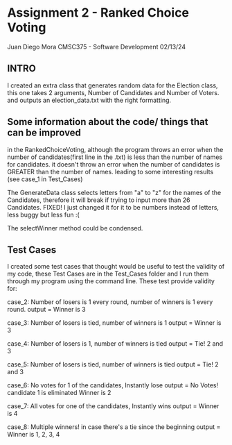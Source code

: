 # Assignment 2 - Ranked Choice Voting
Juan Diego Mora 
CMSC375 - Software Development 
02/13/24

## INTRO

I created an extra class that generates random data for the Election class, 
this one takes 2 arguments, Number of Candidates and Number of Voters. and 
outputs an election_data.txt with the right formatting. 

## Some information about the code/ things that can be improved

in the RankedChoiceVoting, although the program throws an error when the number of
candidates(first line in the .txt) is less than the number of names for candidates.
it doesn't throw an error when the number of candidates is GREATER than the number
of names. leading to some interesting results (see case_1 in Test_Cases)

The GenerateData class selects letters from "a" to "z" for the names of the 
Candidates, therefore it will break if trying to input more than 26 Candidates. 
FIXED! I just changed it for it to be numbers instead of letters, less buggy but less
fun :(
 
The selectWinner method could be condensed.

## Test Cases

I created some test cases that thought would be useful to test the validity 
of my code, these Test Cases are in the Test_Cases folder and I run them through
my program using the command line. These test provide validity for:

case_2:
Number of losers is 1 every round, number of winners is 1 every round.
output = Winner is 3

case_3:
Number of losers is tied, number of winners is 1
output = Winner is 3

case_4:
Number of losers is 1, number of winners is tied
output = Tie! 2 and 3

case_5:
Number of losers is tied, number of winners is tied
output = Tie! 2 and 3

case_6: 
No votes for 1 of the candidates, Instantly lose
output = 
No Votes! candidate 1 is eliminated
Winner is 2

case_7:
All votes for one of the candidates, Instantly wins
output = Winner is 4

case_8:
Multiple winners! in case there's a tie since the beginning
output = Winner is 1, 2, 3, 4